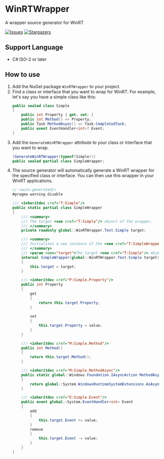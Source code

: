 # WinRTWrapper
A wrapper source generator for WinRT

[![Issues](https://img.shields.io/github/issues/wherewhere/WinRTWrapper.svg?label=Issues&style=flat-square)](https://github.com/wherewhere/WinRTWrapper/issues "Issues")
[![Stargazers](https://img.shields.io/github/stars/wherewhere/WinRTWrapper.svg?label=Stars&style=flat-square)](https://github.com/wherewhere/WinRTWrapper/stargazers "Stargazers")

## Support Language
- C# ISO-2 or later

## How to use
1. Add the NuGet package `WinRTWrapper` to your project.
2. Find a class or interface that you want to wrap for WinRT. For example, let's say you have a simple class like this:
   ```cs
   public sealed class Simple
   {
       public int Property { get; set; }
       public int Method() => Property;
       public Task MethodAsync() => Task.CompletedTask;
       public event EventHandler<int>? Event;
   }
   ```
3. Add the `GenerateWinRTWrapper` attribute to your class or interface that you want to wrap.
   ```cs
   [GenerateWinRTWrapper(typeof(Simple))]
   public sealed partial class SimpleWrapper;
   ```
4. The source generator will automatically generate a WinRT wrapper for the specified class or interface. You can then use this wrapper in your WinRT applications.
   ```cs
   // <auto-generated/>
   #pragma warning disable

   /// <inheritdoc cref="T:Simple"/>
   public static partial class SimpleWrapper
   {
       /// <summary>
       /// The target <see cref="T:Simple"/> object of the wrapper.
       /// </summary>
       private readonly global::WinRTWrapper.Test.Simple target;

       /// <summary>
       /// Initializes a new instance of the <see cref="T:SimpleWrapper"/> class with the specified target <see cref="T:Simple"/> object.
       /// </summary>
       /// <param name="target">The target <see cref="T:Simple"/> object.</param>
       internal SimpleWrapper(global::WinRTWrapper.Test.Simple target)
       {
           this.target = target;
       }

       /// <inheritdoc cref="P:Simple.Property"/>
       public int Property
       {
           get
           {
               return this.target.Property;
           }
        
           set
           {
               this.target.Property = value;
           }
       }

       /// <inheritdoc cref="M:Simple.Method"/>
       public int Method()
       {
           return this.target.Method();
       }

       /// <inheritdoc cref="M:Simple.MethodAsync"/>
       public static global::Windows.Foundation.IAsyncAction MethodAsync()
       {
           return global::System.WindowsRuntimeSystemExtensions.AsAsyncAction(this.target.MethodAsync());
       }

       /// <inheritdoc cref="E:Simple.Event"/>
       public event global::System.EventHandler<int> Event
       {
           add
           {
               this.target.Event += value;
           }
           remove
           {
               this.target.Event -= value;
           }
       }
   }
   ```